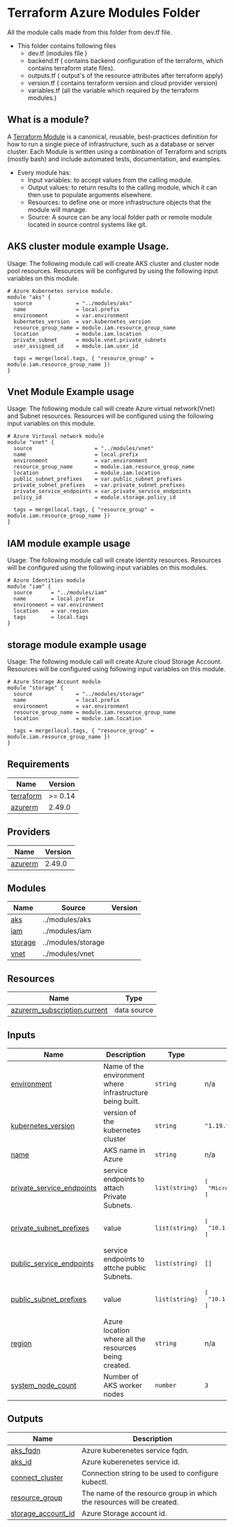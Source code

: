 # Terraform Azure Modules Folder

All the module calls made from this folder from dev.tf file. 

* This folder contains following files
  * dev.tf (modules file )
  * backend.tf ( contains backend configuration of the terraform, which contains terraform state files).
  * outputs.tf ( output's of the resource attributes after terraform apply)
  * version.tf ( contains terraform version and cloud provider version)
  * variables.tf (all the variable which required by the terraform modules.)

## What is a module?
A [Terraform Module](https://www.terraform.io/docs/language/modules/develop/index.html) is a canonical, reusable, best-practices definition for how to run a single piece of infrastructure, such as a database or server cluster. Each Module is written using a combination of Terraform and scripts (mostly bash) and include automated tests, documentation, and examples.

* Every module has:
  * Input variables: to accept values from the calling module.
  * Output values: to return results to the calling module, which it can then use to populate arguments elsewhere.
  * Resources: to define one or more infrastructure objects that the module will manage.
  * Source: A source can be any local folder path or remote module located in source control systems like git.

## AKS cluster module example Usage.
Usage: The following module call will create AKS cluster and cluster node pool resources. Resources will be configured by using the following input variables on this module.

```
# Azure Kubernetes service module.
module "aks" {
  source              = "../modules/aks"
  name                = local.prefix
  environment         = var.environment
  kubernetes_version  = var.kubernetes_version
  resource_group_name = module.iam.resource_group_name
  location            = module.iam.location
  private_subnet      = module.vnet.private_subnets
  user_assigned_id    = module.iam.user_id

  tags = merge(local.tags, { "resource_group" = module.iam.resource_group_name })
}
```

## Vnet Module Example usage
Usage: The following module call will create Azure virtual network(Vnet) and Subnet resources. Resources will be configured using the following input variables on this module.

```
# Azure Virtuval network module
module "vnet" {
  source                    = "../modules/vnet"
  name                      = local.prefix
  environment               = var.environment
  resource_group_name       = module.iam.resource_group_name
  location                  = module.iam.location
  public_subnet_prefixes    = var.public_subnet_prefixes
  private_subnet_prefixes   = var.private_subnet_prefixes
  private_service_endpoints = var.private_service_endpoints
  policy_id                 = module.storage.policy_id

  tags = merge(local.tags, { "resource_group" = module.iam.resource_group_name })
}
```

## IAM module example usage
Usage: The following module call will create Identity resources. Resources will be configured using the following input variables on this modules.

```
# Azure Identities module
module "iam" {
  source      = "../modules/iam"
  name        = local.prefix
  environment = var.environment
  location    = var.region
  tags        = local.tags
}
```

## storage module example usage
Usage: The following module call will create Azure cloud Storage Account. Resources will be configured using following input variables on this module.
```
# Azure Storage Account module
module "storage" {
  source              = "../modules/storage"
  name                = local.prefix
  environment         = var.environment
  resource_group_name = module.iam.resource_group_name
  location            = module.iam.location

  tags = merge(local.tags, { "resource_group" = module.iam.resource_group_name })
}
```

## Requirements

| Name | Version |
|------|---------|
| <a name="requirement_terraform"></a> [terraform](#requirement\_terraform) | >= 0.14 |
| <a name="requirement_azurerm"></a> [azurerm](#requirement\_azurerm) | 2.49.0 |

## Providers

| Name | Version |
|------|---------|
| <a name="provider_azurerm"></a> [azurerm](#provider\_azurerm) | 2.49.0 |

## Modules

| Name | Source | Version |
|------|--------|---------|
| <a name="module_aks"></a> [aks](#module\_aks) | ../modules/aks |  |
| <a name="module_iam"></a> [iam](#module\_iam) | ../modules/iam |  |
| <a name="module_storage"></a> [storage](#module\_storage) | ../modules/storage |  |
| <a name="module_vnet"></a> [vnet](#module\_vnet) | ../modules/vnet |  |

## Resources

| Name | Type |
|------|------|
| [azurerm_subscription.current](https://registry.terraform.io/providers/hashicorp/azurerm/2.49.0/docs/data-sources/subscription) | data source |

## Inputs

| Name | Description | Type | Default | Required |
|------|-------------|------|---------|:--------:|
| <a name="input_environment"></a> [environment](#input\_environment) | Name of the environment where infrastructure being built. | `string` | n/a | yes |
| <a name="input_kubernetes_version"></a> [kubernetes\_version](#input\_kubernetes\_version) | version of the kubernetes cluster | `string` | `"1.19.9"` | no |
| <a name="input_name"></a> [name](#input\_name) | AKS name in Azure | `string` | n/a | yes |
| <a name="input_private_service_endpoints"></a> [private\_service\_endpoints](#input\_private\_service\_endpoints) | service endpoints to attach Private Subnets. | `list(string)` | <pre>[<br>  "Microsoft.Storage"<br>]</pre> | no |
| <a name="input_private_subnet_prefixes"></a> [private\_subnet\_prefixes](#input\_private\_subnet\_prefixes) | value | `list(string)` | <pre>[<br>  "10.1.1.0/24"<br>]</pre> | no |
| <a name="input_public_service_endpoints"></a> [public\_service\_endpoints](#input\_public\_service\_endpoints) | service endpoints to attche public Subnets. | `list(string)` | `[]` | no |
| <a name="input_public_subnet_prefixes"></a> [public\_subnet\_prefixes](#input\_public\_subnet\_prefixes) | value | `list(string)` | <pre>[<br>  "10.1.0.0/24"<br>]</pre> | no |
| <a name="input_region"></a> [region](#input\_region) | Azure location where all the resources being created. | `string` | n/a | yes |
| <a name="input_system_node_count"></a> [system\_node\_count](#input\_system\_node\_count) | Number of AKS worker nodes | `number` | `3` | no |

## Outputs

| Name | Description |
|------|-------------|
| <a name="output_aks_fqdn"></a> [aks\_fqdn](#output\_aks\_fqdn) | Azure kuberenetes service fqdn. |
| <a name="output_aks_id"></a> [aks\_id](#output\_aks\_id) | Azure kuberenetes service id. |
| <a name="output_connect_cluster"></a> [connect\_cluster](#output\_connect\_cluster) | Connection string to be used to configure kubectl. |
| <a name="output_resource_group"></a> [resource\_group](#output\_resource\_group) | The name of the resource group in which the resources will be created. |
| <a name="output_storage_account_id"></a> [storage\_account\_id](#output\_storage\_account\_id) | Azure Storage account id. |

